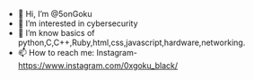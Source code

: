 - 👋 Hi, I’m @5onGoku
- 👀 I’m interested in cybersecurity
- 🌱 I’m know basics of python,C,C++,Ruby,html,css,javascript,hardware,networking.
- 📫 How to reach me: Instagram-https://www.instagram.com/0xgoku_black/

<!---
Itsdudehere/Itsdudehere is a ✨ special ✨ repository because its `README.md` (this file) appears on your GitHub profile.
You can click the Preview link to take a look at your changes.
--->
